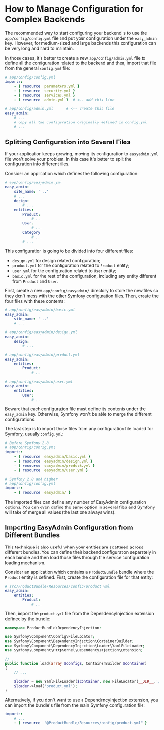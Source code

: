 How to Manage Configuration for Complex Backends
================================================

The recommended way to start configuring your backend is to use the
`app/config/config.yml` file and put your configuration under the `easy_admin`
key. However, for medium-sized and large backends this configuration can be very
long and hard to maintain.

In those cases, it's better to create a new `app/config/admin.yml` file to
define all the configuration related to the backend and then, import that
file from the general `config.yml` file:

```yaml
# app/config/config.yml
imports:
    - { resource: parameters.yml }
    - { resource: security.yml }
    - { resource: services.yml }
    - { resource: admin.yml }  # <-- add this line

# app/config/admin.yml      # <-- create this file
easy_admin:
    # ...
    # copy all the configuration originally defined in config.yml
    # ...
```

Splitting Configuration into Several Files
------------------------------------------

If your application keeps growing, moving its configuration to `easyadmin.yml`
file won't solve your problem. In this case it's better to split the
configuration into different files.

Consider an application which defines the following configuration:

```yaml
# app/config/easyadmin.yml
easy_admin:
    site_name: '...'
    # ...
    design:
        # ...
    entities:
        Product:
            # ...
        User:
            # ...
        Category:
            # ...
        # ...
```

This configuration is going to be divided into four different files:

  * `design.yml` for design related configuration;
  * `product.yml` for the configuration related to `Product` entity;
  * `user.yml` for the configuration related to `User` entity;
  * `basic.yml` for the rest of the configuration, including any entity
    different from `Product` and `User`.

First, create a new `app/config/easyadmin/` directory to store the new files so
they don't mess with the other Symfony configuration files. Then, create the
four files with these contents:

```yaml
# app/config/easyadmin/basic.yml
easy_admin:
    site_name: '...'
    # ...

# app/config/easyadmin/design.yml
easy_admin:
    design:
        # ...

# app/config/easyadmin/product.yml
easy_admin:
    entities:
        Product:
            # ...

# app/config/easyadmin/user.yml
easy_admin:
    entities:
        User:
            # ...
```

Beware that each configuration file must define its contents under the `easy_admin`
key. Otherwise, Symfony won't be able to merge the different configurations.

The last step is to import those files from any configuration file loaded for
Symfony, usually `config.yml`:

```yaml
# Before Symfony 2.8
# app/config/config.yml
imports:
    - { resource: easyadmin/basic.yml }
    - { resource: easyadmin/design.yml }
    - { resource: easyadmin/product.yml }
    - { resource: easyadmin/user.yml }

# Symfony 2.8 and higher
# app/config/config.yml
imports:
    - { resource: easyadmin/ }
```

The imported files can define any number of EasyAdmin configuration options. You
can even define the same option in several files and Symfony will take of merge
all values (the last one always wins).

Importing EasyAdmin Configuration from Different Bundles
--------------------------------------------------------

This technique is also useful when your entities are scattered across different
bundles. You can define their backend configuration separately in each bundle
and then load those files through the service configuration loading mechanism.

Consider an application which contains a `ProductBundle` bundle where the `Product`
entity is defined. First, create the configuration file for that entity:

```yaml
# src/ProductBundle/Resources/config/product.yml
easy_admin:
    entities:
        Product:
            # ...
```

Then, import the `product.yml` file from the DependencyInjection extension defined
by the bundle:

```php
namespace ProductBundle\DependencyInjection;

use Symfony\Component\Config\FileLocator;
use Symfony\Component\DependencyInjection\ContainerBuilder;
use Symfony\Component\DependencyInjection\Loader\YamlFileLoader;
use Symfony\Component\HttpKernel\DependencyInjection\Extension;

// ...
public function load(array $configs, ContainerBuilder $container)
{
    // ...

    $loader = new YamlFileLoader($container, new FileLocator(__DIR__.'/../Resources/config'));
    $loader->load('product.yml');
}
```

Alternatively, if you don't want to use a DependencyInjection extension, you can
import the bundle's file from the main Symfony configuration file:

```yaml
imports:
    # ...
    - { resource: "@ProductBundle/Resources/config/product.yml" }
```
